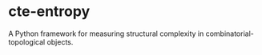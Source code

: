 # cte-entropy
A Python framework for measuring structural complexity in combinatorial-topological objects.

